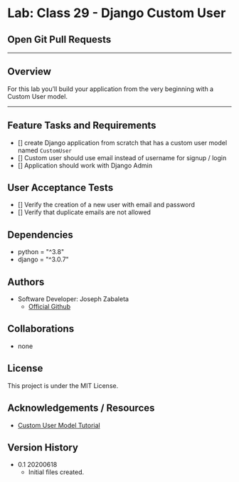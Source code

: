 # Lab: Class 29 - Django Custom User

## Open Git Pull Requests  

---

## Overview  
For this lab you’ll build your application from the very beginning with a Custom User model.

---

## Feature Tasks and Requirements  
- [] create Django application from scratch that has a custom user model named `CustomUser`  
- [] Custom user should use email instead of username for signup / login  
- [] Application should work with Django Admin

## User Acceptance Tests  
- [] Verify the creation of a new user with email and password
- [] Verify that duplicate emails are not allowed

## Dependencies  
- python = "^3.8"
- django = "^3.0.7"

## Authors  
- Software Developer: Joseph Zabaleta
  - [Official Github](https://github.com/joseph-zabaleta)  

## Collaborations  
- none  

## License  
This project is under the MIT License.

## Acknowledgements / Resources  
- [Custom User Model Tutorial](https://learndjango.com/tutorials/django-custom-user-model)  

## Version History  
- 0.1 20200618
    - Initial files created.  
